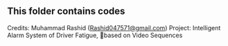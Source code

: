 ## This folder contains codes

Credits: Muhammad Rashid (Rashid047571@gmail.com)
Project: Intelligent Alarm System of Driver Fatigue, based on Video Sequences
